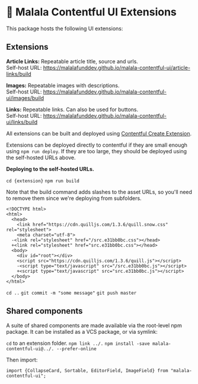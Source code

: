 
# 🚀 Malala Contentful UI Extensions  
  
This package hosts the following UI extensions:   

## Extensions
  
**Article Links:** Repeatable article title, source and urls.   
Self-host URL: https://malalafunddev.github.io/malala-contentful-ui/article-links/build  
  
**Images:** Repeatable images with descriptions.  
Self-host URL: https://malalafunddev.github.io/malala-contentful-ui/images/build  
  
**Links:** Repeatable links. Can also be used for buttons.   
Self-host URL: https://malalafunddev.github.io/malala-contentful-ui/links/build  
  
All extensions can be built and deployed using [Contentful Create Extension](https://github.com/contentful/create-contentful-extension).

Extensions can be deployed directly to contentful if they are small enough using `npm run deploy`. If they are too large, they should be deployed using the self-hosted URLs above. 

**Deploying to the self-hosted URLs.** 



`cd {extension}`
`npm run build`

Note that the build command adds slashes to the asset URLs, so you'll need to remove them since we're deploying from subfolders. 

```$xslt
<!DOCTYPE html>
<html>
  <head>
    <link href="https://cdn.quilljs.com/1.3.6/quill.snow.css" rel="stylesheet">
    <meta charset="utf-8">
  -<link rel="stylesheet" href="/src.e31bb0bc.css"></head>
  +<link rel="stylesheet" href="src.e31bb0bc.css"></head>
  <body>
    <div id="root"></div>
    <script src="https://cdn.quilljs.com/1.3.6/quill.js"></script>
    -<script type="text/javascript" src="/src.e31bb0bc.js"></script>
    +<script type="text/javascript" src="src.e31bb0bc.js"></script>
  </body>
</html>
```

`cd ..`
`git commit -m "some message"`
`git push master`

## Shared components

A suite of shared components are made available via the root-level npm package. It can be installed as a VCS package, or via symlink: 

`cd` to an extension folder. 
`npm link ../.`
`npm install -save malala-contentful-ui@../. --prefer-online`

Then import: 

`import {CollapseCard, Sortable, EditorField, ImageField} from "malala-contentful-ui";`

